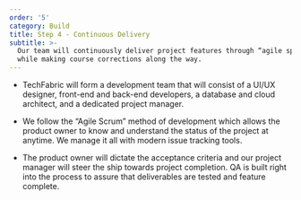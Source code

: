 ```yaml
---
order: '5'
category: Build
title: Step 4 - Continuous Delivery
subtitle: >-
  Our team will continuously deliver project features through “agile sprints”
  while making course corrections along the way.
---
```

* TechFabric will form a development team that will consist of a UI/UX designer, front-end and back-end developers, a database and cloud architect, and a dedicated project manager.

* We follow the “Agile Scrum” method of development which allows the product owner to know and understand the status of the project at anytime. We manage it all with modern issue tracking tools.

* The product owner will dictate the acceptance criteria and our project manager will steer the ship towards project completion. QA is built right into the process to assure that deliverables are tested and feature complete.
